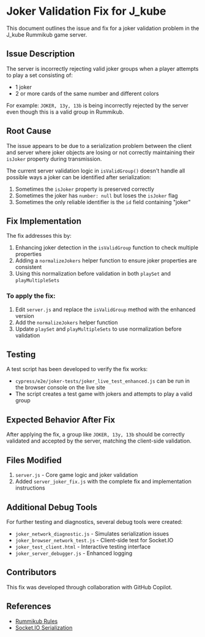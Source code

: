 # Joker Validation Fix for J_kube

This document outlines the issue and fix for a joker validation problem in the J_kube Rummikub game server.

## Issue Description

The server is incorrectly rejecting valid joker groups when a player attempts to play a set consisting of:
- 1 joker
- 2 or more cards of the same number and different colors

For example: `JOKER, 13y, 13b` is being incorrectly rejected by the server even though this is a valid group in Rummikub.

## Root Cause

The issue appears to be due to a serialization problem between the client and server where joker objects are losing or not correctly maintaining their `isJoker` property during transmission.

The current server validation logic in `isValidGroup()` doesn't handle all possible ways a joker can be identified after serialization:
1. Sometimes the `isJoker` property is preserved correctly
2. Sometimes the joker has `number: null` but loses the `isJoker` flag
3. Sometimes the only reliable identifier is the `id` field containing "joker"

## Fix Implementation

The fix addresses this by:

1. Enhancing joker detection in the `isValidGroup` function to check multiple properties
2. Adding a `normalizeJokers` helper function to ensure joker properties are consistent
3. Using this normalization before validation in both `playSet` and `playMultipleSets`

### To apply the fix:

1. Edit `server.js` and replace the `isValidGroup` method with the enhanced version
2. Add the `normalizeJokers` helper function
3. Update `playSet` and `playMultipleSets` to use normalization before validation

## Testing

A test script has been developed to verify the fix works:
- `cypress/e2e/joker-tests/joker_live_test_enhanced.js` can be run in the browser console on the live site
- The script creates a test game with jokers and attempts to play a valid group

## Expected Behavior After Fix

After applying the fix, a group like `JOKER, 13y, 13b` should be correctly validated and accepted by the server, matching the client-side validation.

## Files Modified

1. `server.js` - Core game logic and joker validation
2. Added `server_joker_fix.js` with the complete fix and implementation instructions

## Additional Debug Tools

For further testing and diagnostics, several debug tools were created:
- `joker_network_diagnostic.js` - Simulates serialization issues
- `joker_browser_network_test.js` - Client-side test for Socket.IO
- `joker_test_client.html` - Interactive testing interface 
- `joker_server_debugger.js` - Enhanced logging

## Contributors

This fix was developed through collaboration with GitHub Copilot.

## References

- [Rummikub Rules](https://rummikub.com/rules/)
- [Socket.IO Serialization](https://socket.io/docs/v4/serialization/)
